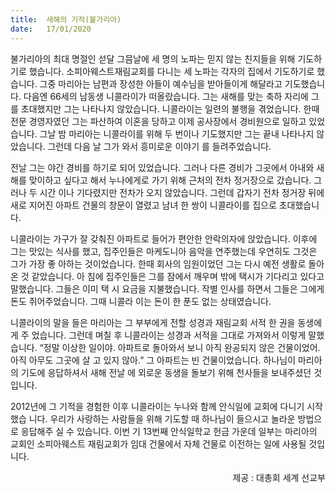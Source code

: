 ```yaml
---
title:  새해의 기적(불가리아)
date:   17/01/2020
---
```


불가리아의 최대 명절인 섣달 그믐날에 세 명의 노파는 믿지 않는 친지들을 위해 기도하기로
했습니다. 소피아웨스트재림교회를 다니는 세 노파는 각자의 집에서 기도하기로 했습니다. 그중
마리아는 남편과 장성한 아들이 예수님을 받아들이게 해달라고 기도했습니다. 다음엔 66세의
남동생 니콜라이가 떠올랐습니다. 그는 새해를 맞는 축하 자리에 그를 초대했지만 그는 나타나지
않았습니다. 니콜라이는 일련의 불행을 겪었습니다. 한때 전문 경영자였던 그는 파산하여 이혼을
당하고 이제 공사장에서 경비원으로 일하고 있었습니다. 그날 밤 마리아는 니콜라이를 위해 두
번이나 기도했지만 그는 끝내 나타나지 않았습니다. 그런데 다음 날 그가 와서 흥미로운 이야기
를 들려주었습니다.

전날 그는 야간 경비를 하기로 되어 있었습니다. 그러나 다른 경비가 그곳에서 아내와 새해를
맞이하고 싶다고 해서 누나에게로 가기 위해 근처의 전차 정거장으로 갔습니다. 그러나 두 시간
이나 기다렸지만 전차가 오지 않았습니다. 그런데 갑자기 전차 정거장 뒤에 새로 지어진 아파트
건물의 창문이 열렸고 남녀 한 쌍이 니콜라이를 집으로 초대했습니다.

니콜라이는 가구가 잘 갖춰진 아파트로 들어가 편안한 안락의자에 앉았습니다. 이후에 그는
맛있는 식사를 했고, 집주인들은 마케도니아 음악을 연주했는데 우연히도 그것은 그가 가장 좋
아하는 것이었습니다. 한때 회사의 임원이었던 그는 다시 예전 생활로 돌아온 것 같았습니다. 아
침에 집주인들은 그를 잠에서 깨우며 밖에 택시가 기다리고 있다고 말했습니다. 그들은 이미 택
시 요금을 지불했습니다. 작별 인사를 하면서 그들은 그에게 돈도 쥐어주었습니다. 그때 니콜라
이는 돈이 한 푼도 없는 상태였습니다.

니콜라이의 말을 들은 마리아는 그 부부에게 전할 성경과 재림교회 서적 한 권을 동생에게 주
었습니다. 그런데 며칠 후 니콜라이는 성경과 서적을 그대로 가져와서 이렇게 말했습니다. “정말
이상한 일이야. 아파트로 돌아와서 보니 아직 완공되지 않은 건물이었어. 아직 아무도 그곳에 살
고 있지 않아.” 그 아파트는 빈 건물이었습니다. 하나님이 마리아의 기도에 응답하셔서 새해 전날
에 외로운 동생을 돌보기 위해 천사들을 보내주셨던 것입니다.

2012년에 그 기적을 경험한 이후 니콜라이는 누나와 함께 안식일에 교회에 다니기 시작했습
니다. 우리가 사랑하는 사람들을 위해 기도할 때 하나님이 들으시고 놀라운 방법으로 응답해주
실 수 있습니다. 이번 기 13번째 안식일학교 헌금 가운데 일부는 마리아의 교회인 소피아웨스트
재림교회가 임대 건물에서 자체 건물로 이전하는 일에 사용될 것입니다.

<p style="text-align: right">제공 : 대총회 세계 선교부</p>